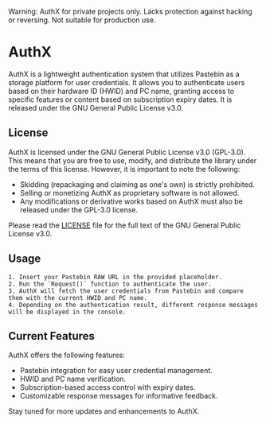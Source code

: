 
Warning: AuthX for private projects only. Lacks protection against hacking or reversing. Not suitable for production use.
# AuthX

AuthX is a lightweight authentication system that utilizes Pastebin as a storage platform for user credentials. It allows you to authenticate users based on their hardware ID (HWID) and PC name, granting access to specific features or content based on subscription expiry dates. It is released under the GNU General Public License v3.0.

## License

AuthX is licensed under the GNU General Public License v3.0 (GPL-3.0). This means that you are free to use, modify, and distribute the library under the terms of this license. However, it is important to note the following:

- Skidding (repackaging and claiming as one's own) is strictly prohibited.
- Selling or monetizing AuthX as proprietary software is not allowed.
- Any modifications or derivative works based on AuthX must also be released under the GPL-3.0 license.

Please read the [LICENSE](LICENSE) file for the full text of the GNU General Public License v3.0.

## Usage
```
1. Insert your Pastebin RAW URL in the provided placeholder.
2. Run the `Request()` function to authenticate the user.
3. AuthX will fetch the user credentials from Pastebin and compare them with the current HWID and PC name.
4. Depending on the authentication result, different response messages will be displayed in the console.
```

## Current Features

AuthX offers the following features:
- Pastebin integration for easy user credential management.
- HWID and PC name verification.
- Subscription-based access control with expiry dates.
- Customizable response messages for informative feedback.

Stay tuned for more updates and enhancements to AuthX.
